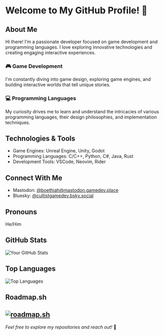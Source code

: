 # Welcome to My GitHub Profile! 👋

## About Me

Hi there! I'm a passionate developer focused on game development and programming languages. I love exploring innovative technologies and creating engaging interactive experiences.

### 🎮 Game Development
I'm constantly diving into game design, exploring game engines, and building interactive worlds that tell unique stories.

### 💻 Programming Languages
My curiosity drives me to learn and understand the intricacies of various programming languages, their design philosophies, and implementation techniques.

## Technologies & Tools
- Game Engines: Unreal Engine, Unity, Godot
- Programming Languages: C/C++, Python, C#, Java, Rust
- Development Tools: VSCode, Neovim, Rider

## Connect With Me
- Mastodon: [@boethiah@mastodon.gamedev.place](https://mastodon.gamedev.place/@boethiah)
- Bluesky: [@cultistgamedev.bsky.social](https://bsky.app/profile/cultistgamedev.bsky.social)

## Pronouns
He/Him

## GitHub Stats
![Your GitHub Stats](https://github-readme-stats.vercel.app/api?username=ActualCannibalPanda&show_icons=true)

## Top Languages
![Top Languages](https://github-readme-stats.vercel.app/api/top-langs/?username=ActualCannibalPanda&layout=compact)

## Roadmap.sh
[![roadmap.sh](https://roadmap.sh/card/tall/675175255039431075ad3a74?variant=dark&roadmaps=devops%2Clinux)](https://roadmap.sh)
---

*Feel free to explore my repositories and reach out!* 🚀
